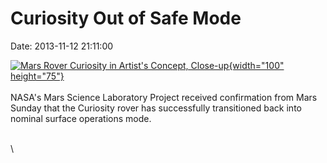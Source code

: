 Curiosity Out of Safe Mode
==========================

Date: 2013-11-12 21:11:00

[![Mars Rover Curiosity in Artist\'s Concept,
Close-up](http://www.jpl.nasa.gov/images/msl/20131112/pia14175-th.jpg){width="100"
height="75"}](http://www.jpl.nasa.gov/news/news.cfm?release=2013-330&rn=news.xml&rst=3951)\
\
NASA\'s Mars Science Laboratory Project received confirmation from Mars
Sunday that the Curiosity rover has successfully transitioned back into
nominal surface operations mode.

\
\

